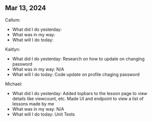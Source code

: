 ## Mar 13, 2024
Callum:
- What did I do yesterday: 
- What was in my way: 
- What will I do today: 

Kaitlyn:
- What did I do yesterday: Research on how to update on changing password
- What was in my way: N/A
- What will I do today: Code update on profile chaging password

Michael:
- What did I do yesterday: Added topbars to the lesson page to view details like viewcount, etc. Made UI and endpoint to view a list of lessons made by me
- What was in my way: N/A
- What will I do today: Unit Tests
